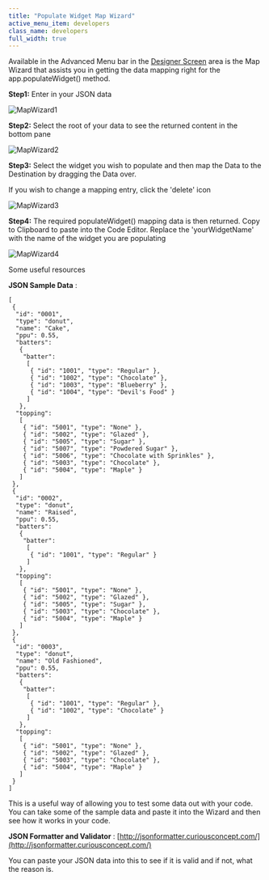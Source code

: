 ```yaml
---
title: "Populate Widget Map Wizard"
active_menu_item: developers
class_name: developers
full_width: true
---
```



Available in the Advanced Menu bar in the [Designer Screen](/developers/user-guide/product-guide/content-and-app-layout/introduction/designer-screen) area is the Map Wizard that assists you in getting the data mapping right for the app.populateWidget() method.

**Step1:** Enter in your JSON data

![MapWizard1](/img/docs/mapwizard1.zoom69.png)

**Step2:** Select the root of your data to see the returned content in the bottom pane

![MapWizard2](/img/docs/mapwizard2.zoom70.png)

**Step3:** Select the widget you wish to populate and then map the Data to the Destination by dragging the Data over.

If you wish to change a mapping entry, click the 'delete' icon

![MapWizard3](/img/docs/mapwizard3.zoom70.png)

**Step4:** The required populateWidget() mapping data is then returned. Copy to Clipboard to paste into the Code Editor. Replace the 'yourWidgetName' with the name of the widget you are populating

![MapWizard4](/img/docs/mapwizard4.zoom70.png)

Some useful resources

**JSON Sample Data** :

    [
     {
      "id": "0001",
      "type": "donut",
      "name": "Cake",
      "ppu": 0.55,
      "batters":
       {
        "batter":
         [
          { "id": "1001", "type": "Regular" },
          { "id": "1002", "type": "Chocolate" },
          { "id": "1003", "type": "Blueberry" },
          { "id": "1004", "type": "Devil's Food" }
         ]
       },
      "topping":
       [
        { "id": "5001", "type": "None" },
        { "id": "5002", "type": "Glazed" },
        { "id": "5005", "type": "Sugar" },
        { "id": "5007", "type": "Powdered Sugar" },
        { "id": "5006", "type": "Chocolate with Sprinkles" },
        { "id": "5003", "type": "Chocolate" },
        { "id": "5004", "type": "Maple" }
       ]
     },
     {
      "id": "0002",
      "type": "donut",
      "name": "Raised",
      "ppu": 0.55,
      "batters":
       {
        "batter":
         [
          { "id": "1001", "type": "Regular" }
         ]
       },
      "topping":
       [
        { "id": "5001", "type": "None" },
        { "id": "5002", "type": "Glazed" },
        { "id": "5005", "type": "Sugar" },
        { "id": "5003", "type": "Chocolate" },
        { "id": "5004", "type": "Maple" }
       ]
     },
     {
      "id": "0003",
      "type": "donut",
      "name": "Old Fashioned",
      "ppu": 0.55,
      "batters":
       {
        "batter":
         [
          { "id": "1001", "type": "Regular" },
          { "id": "1002", "type": "Chocolate" }
         ]
       },
      "topping":
       [
        { "id": "5001", "type": "None" },
        { "id": "5002", "type": "Glazed" },
        { "id": "5003", "type": "Chocolate" },
        { "id": "5004", "type": "Maple" }
       ]
     }
    ]
   

This is a useful way of allowing you to test some data out with your code. You can take some of the sample data and paste it into the Wizard and then see how it works in your code.

**JSON Formatter and Validator** : [http://jsonformatter.curiousconcept.com/](http://jsonformatter.curiousconcept.com/)

You can paste your JSON data into this to see if it is valid and if not, what the reason is.


